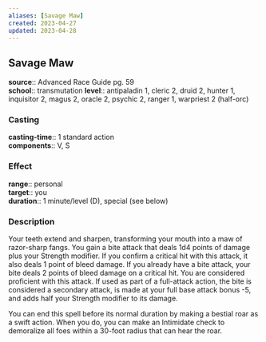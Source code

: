 ```yaml
---
aliases: [Savage Maw]
created: 2023-04-27
updated: 2023-04-28
---
```


## Savage Maw

**source**:: Advanced Race Guide pg. 59  
**school**:: transmutation
**level**:: antipaladin 1, cleric 2, druid 2, hunter 1, inquisitor 2, magus 2, oracle 2, psychic 2, ranger 1, warpriest 2 (half-orc)

### Casting

**casting-time**:: 1 standard action  
**components**:: V, S

### Effect

**range**:: personal  
**target**:: you  
**duration**:: 1 minute/level (D), special (see below)

### Description

Your teeth extend and sharpen, transforming your mouth into a maw of razor-sharp fangs. You gain a bite attack that deals 1d4 points of damage plus your Strength modifier. If you confirm a critical hit with this attack, it also deals 1 point of bleed damage. If you already have a bite attack, your bite deals 2 points of bleed damage on a critical hit. You are considered proficient with this attack. If used as part of a full-attack action, the bite is considered a secondary attack, is made at your full base attack bonus -5, and adds half your Strength modifier to its damage.  
  
You can end this spell before its normal duration by making a bestial roar as a swift action. When you do, you can make an Intimidate check to demoralize all foes within a 30-foot radius that can hear the roar.
